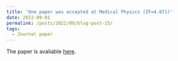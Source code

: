 ```yaml
---
title: 'One paper was accepted at Medical Physics (IF=4.071)'
date: 2022-09-01
permalink: /posts/2022/09/blog-post-15/
tags:
  - Journal paper
---
```


The paper is avaliable [here](https://aapm.onlinelibrary.wiley.com/doi/10.1002/mp.15958).
